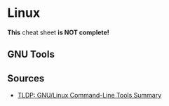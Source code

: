 # Linux

**This** cheat sheet **is NOT complete!**

## GNU Tools

## Sources

- [TLDP: GNU/Linux Command-Line Tools Summary](https://tldp.org/LDP/GNU-Linux-Tools-Summary/html/book1.htm)
